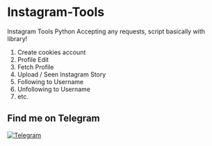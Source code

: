 # Instagram-Tools
Instagram Tools Python
Accepting any requests, script basically with library!
1. Create cookies account
2. Profile Edit
3. Fetch Profile
4. Upload / Seen Instagram Story
5. Following to Username
6. Unfollowing to Username
7. etc.

   
## Find me on Telegram  
[![Telegram](https://img.shields.io/badge/Telegram-2CA5E0?style=for-the-badge&logo=telegram&logoColor=white)](https://t.me/nauxxe)
